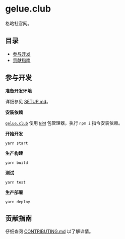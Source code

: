 # gelue.club

格略社官网。

## 目录

- [参与开发](#参与开发)
- [贡献指南](#贡献指南)

## 参与开发

**准备开发环境**

详细参见 [SETUP.md][setup.md]。

[setup.md]: #

**安装依赖**

[`gelue.club`][gelue.club] 使用 [`NPM`][NPM] 包管理器，执行 `npm i` 指令安装依赖。

[gelue.club]: https://github.com/gelue-club/gelue.club
[NPM]: https://www.npmjs.com/

**开始开发**

```shell
yarn start
```

**生产构建**

```shell
yarn build
```

**测试**

```shell
yarn test
```

**生产部署**

```shell
yarn deploy
```

## 贡献指南

仔细查阅 [CONTRIBUTING.md][贡献指南] 以了解详情。

[贡献指南]: https://github.com/gelue-club/gelue.club/blob/master/CONTRIBUTING.md
